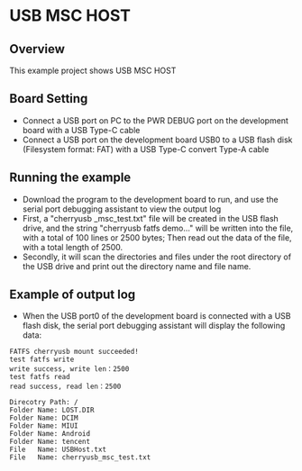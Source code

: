 # USB MSC HOST

## Overview

This example project shows USB MSC HOST

## Board Setting

- Connect a USB port on PC to the PWR DEBUG port on the development board with a USB Type-C cable
- Connect a USB port on the development board USB0 to a USB flash disk (Filesystem format: FAT) with a USB Type-C convert Type-A cable

## Running the example

- Download the program to the development board to run, and use the serial port debugging assistant to view the output log
- First, a "cherryusb _msc_test.txt" file will be created in the USB flash drive, and the string "cherryusb fatfs demo..." will be written into the file, with a total of 100 lines or 2500 bytes; Then read out the data of the file, with a total length of 2500.
- Secondly, it will scan the directories and files under the root directory of the USB drive and print out the directory name and file name.

## Example of output log

- When the USB port0 of the development board is connected with a USB flash disk, the serial port debugging assistant will display the following data:

```console
FATFS cherryusb mount succeeded!
test fatfs write
write success, write len：2500
test fatfs read
read success, read len：2500

Direcotry Path: /
Folder Name: LOST.DIR
Folder Name: DCIM
Folder Name: MIUI
Folder Name: Android
Folder Name: tencent
File   Name: USBHost.txt
File   Name: cherryusb_msc_test.txt
```
